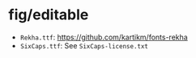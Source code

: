 # fig/editable

- `Rekha.ttf`: https://github.com/kartikm/fonts-rekha
- `SixCaps.ttf`: See `SixCaps-license.txt`
